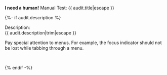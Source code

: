 
__I need a human!__ Manual Test: {{ audit.title|escape }}

{%- if audit.description %}

Description:<br>
{{ audit.description|trim|escape }}

Pay special attention to menus. For example, the focus indicator should not be lost while tabbing through a menu.

<br>

{% endif -%}

<br>